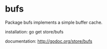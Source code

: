 bufs
====

Package bufs implements a simple buffer cache.

 installation: go get store/bufs

documentation: http://godoc.org/store/bufs

